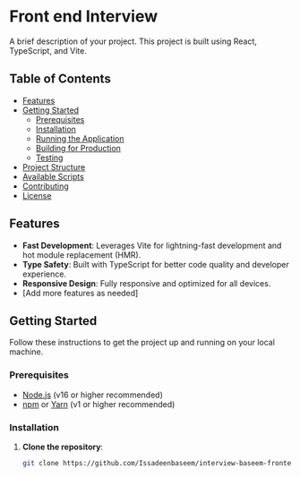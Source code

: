 # Front end Interview  

A brief description of your project. This project is built using React, TypeScript, and Vite.

## Table of Contents

- [Features](#features)
- [Getting Started](#getting-started)
  - [Prerequisites](#prerequisites)
  - [Installation](#installation)
  - [Running the Application](#running-the-application)
  - [Building for Production](#building-for-production)
  - [Testing](#testing)
- [Project Structure](#project-structure)
- [Available Scripts](#available-scripts)
- [Contributing](#contributing)
- [License](#license)

## Features

- **Fast Development**: Leverages Vite for lightning-fast development and hot module replacement (HMR).
- **Type Safety**: Built with TypeScript for better code quality and developer experience.
- **Responsive Design**: Fully responsive and optimized for all devices.
- [Add more features as needed]

## Getting Started

Follow these instructions to get the project up and running on your local machine.

### Prerequisites

- [Node.js](https://nodejs.org/) (v16 or higher recommended)
- [npm](https://www.npmjs.com/) or [Yarn](https://yarnpkg.com/) (v1 or higher recommended)

### Installation

1. **Clone the repository**:

   ```bash
   git clone https://github.com/Issadeenbaseem/interview-baseem-frontend.git
